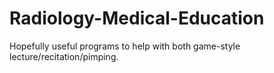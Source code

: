# Radiology-Medical-Education
Hopefully useful programs to help with both game-style lecture/recitation/pimping.
